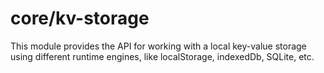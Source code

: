 # core/kv-storage

This module provides the API for working with a local key-value storage using different runtime engines, like localStorage, indexedDb, SQLite, etc.
